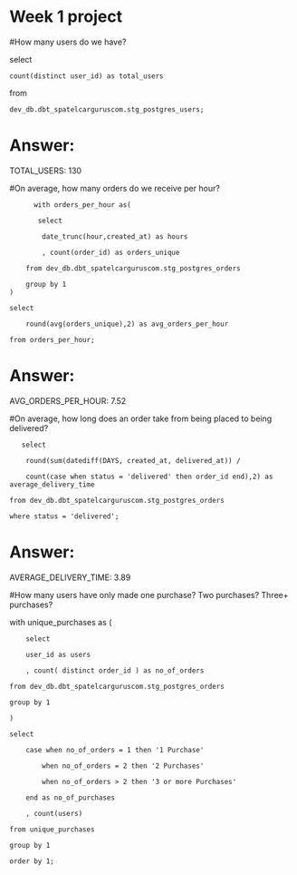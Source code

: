 # Week 1 project 

#How many users do we have?

select

    count(distinct user_id) as total_users
    
from

    dev_db.dbt_spatelcarguruscom.stg_postgres_users;
    
# Answer: 

TOTAL_USERS:
130
    

#On average, how many orders do we receive per hour?



          with orders_per_hour as(
           
           select 
           
            date_trunc(hour,created_at) as hours
            
            , count(order_id) as orders_unique
            
        from dev_db.dbt_spatelcarguruscom.stg_postgres_orders
        
        group by 1
    )
    
    select 
    
        round(avg(orders_unique),2) as avg_orders_per_hour 
        
    from orders_per_hour;

# Answer:

AVG_ORDERS_PER_HOUR:
7.52

#On average, how long does an order take from being placed to being delivered?

       select 
       
        round(sum(datediff(DAYS, created_at, delivered_at)) / 
        
        count(case when status = 'delivered' then order_id end),2) as average_delivery_time
        
    from dev_db.dbt_spatelcarguruscom.stg_postgres_orders
    
    where status = 'delivered';
    
   # Answer:
   
   AVERAGE_DELIVERY_TIME:
   3.89


#How many users have only made one purchase? Two purchases? Three+ purchases?


with unique_purchases as (

        select 
        
        user_id as users
        
        , count( distinct order_id ) as no_of_orders
        
    from dev_db.dbt_spatelcarguruscom.stg_postgres_orders
    
    group by 1
    
    )
    
    select
    
        case when no_of_orders = 1 then '1 Purchase'
        
            when no_of_orders = 2 then '2 Purchases'
            
            when no_of_orders > 2 then '3 or more Purchases'
            
        end as no_of_purchases
        
        , count(users)
        
    from unique_purchases
    
    group by 1
    
    order by 1;

